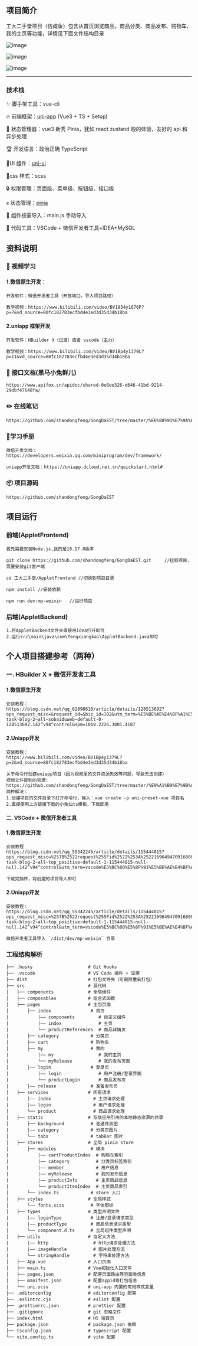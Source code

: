 ## 项目简介

工大二手堂项目（仿咸鱼）包含从首页浏览商品，商品分类、商品发布、购物车、我的主页等功能，详情见下面文件结构目录

![image](https://github.com/shandongfeng/GongDaEST/blob/master/1.jpg)

![image](https://github.com/shandongfeng/GongDaEST/blob/master/2.jpg)

![image](https://github.com/shandongfeng/GongDaEST/blob/master/3.jpg)

------



### 技术栈

✨ 脚手架工具：vue-cli

🔥 前端框架：[uni-app](https://uniapp.dcloud.net.cn/) (Vue3 + TS + Setup)

🍍 状态管理器：vue3 新秀 Pinia，犹如 react zustand 般的体验，友好的 api 和异步处理

🏆 开发语言：政治正确 TypeScript

🎉UI 组件：[uni-ui](https://uniapp.dcloud.net.cn/component/uniui/uni-ui.html)

🎨css 样式：scss

🔒 权限管理：页面级、菜单级、按钮级、接口级

✊ 状态管理：[pinia](https://pinia.vuejs.org/zh/)

💪 组件按需导入：main.js 手动导入

📖 代码工具：VSCode + 微信开发者工具+IDEA+MySQL




## 资料说明

### 📀 视频学习

#### 	1.微信原生开发：

	开发软件：微信开发者工具（开放端口，导入项目路径）
	
	教学视频：https://www.bilibili.com/video/BV1834y1676P?p=7&vd_source=80fc182783ecfbd4e3ed3d35d34b18ba

#### 	2.uniapp 框架开发

 	开发软件：HBuilder X（过渡）或者 vscode（主力）
 	
 	教学视频：https://www.bilibili.com/video/BV1Bp4y1379L?p=11&vd_source=80fc182783ecfbd4e3ed3d35d34b18ba

### 📗 接口文档(黑马小兔鲜儿)

	https://www.apifox.cn/apidoc/shared-0e6ee326-d646-41bd-9214-29dbf47648fa/

### ✏️ 在线笔记

	https://github.com/shandongfeng/GongDaEST/tree/master/%E6%88%91%E7%9A%84%E7%AC%94%E8%AE%B0

### 📖学习手册

	微信开发文档：https://developers.weixin.qq.com/miniprogram/dev/framework/
	
	uniapp开发文档：https://uniapp.dcloud.net.cn/quickstart.html#

### 📦 项目源码

	https://github.com/shandongfeng/GongDaEST



## 项目运行

### 前端(AppletFrontend)

```
首先需要安装Node.js,我的是18.17.0版本

git clone https://github.com/shandongfeng/GongDaEST.git		//拉取项目，需要安装git客户端

cd 工大二手堂/AppletFrontend	//切换到项目目录

npm install	//安装依赖

npm run dev:mp-weixin	//运行项目
```

### 后端(AppletBackend)

```
1.将AppletBackend文件夹直接用idea打开即可
2.运行src\main\java\com\fengxiangkai\AppletBackend.java即可
```



## 个人项目搭建参考（两种）

### 	一.  HBuilder X  +  微信开发者工具

#### 		1.微信原生开发

```
安装教程：
https://blog.csdn.net/qq_62898618/article/details/128513692?ops_request_misc=&request_id=&biz_id=102&utm_term=%E5%BE%AE%E4%BF%A1%E5%B0%8F%E7%A8%8B%E5%BA%8F&utm_medium=distribute.pc_search_result.none-task-blog-2~all~sobaiduweb~default-0-128513692.142^v94^control&spm=1018.2226.3001.4187
```

#### 		2.Uniapp开发

```
安装教程：
https://www.bilibili.com/video/BV1Bp4y1379L?p=2&vd_source=80fc182783ecfbd4e3ed3d35d34b18ba

关于命令行创建uniapp项目（因为视频里的文件资源失效等问题，导致无法创建）
视频文件提到的资源: https://github.com/shandongfeng/GongDaEST/tree/master/%E9%A1%B9%E7%9B%AE%E4%BE%9D%E8%B5%96
两种解决：
1.创建项目的文件目录下打开命令行，输入：vue create -p uni-preset-vue 项目名
2.直接使用上方链接下载的小兔仙ts模板，下载即用
```

#### 	二. VSCode  +  微信开发者工具

#### 		1.微信原生开发

```
安装教程
https://blog.csdn.net/qq_55342245/article/details/115444815?ops_request_misc=%257B%2522request%255Fid%2522%253A%2522169649470916800226556146%2522%252C%2522scm%2522%253A%252220140713.130102334..%2522%257D&request_id=169649470916800226556146&biz_id=0&utm_medium=distribute.pc_search_result.none-task-blog-2~all~top_positive~default-1-115444815-null-null.142^v94^control&utm_term=vscode%E5%BC%80%E5%8F%91%E5%BE%AE%E4%BF%A1%E5%B0%8F%E7%A8%8B%E5%BA%8F&spm=1018.2226.3001.4187

下载完插件，将创建的项目导入即可
```

#### 		2.Uniapp开发

```
安装教程：
https://blog.csdn.net/qq_55342245/article/details/115444815?ops_request_misc=%257B%2522request%255Fid%2522%253A%2522169649470916800226556146%2522%252C%2522scm%2522%253A%252220140713.130102334..%2522%257D&request_id=169649470916800226556146&biz_id=0&utm_medium=distribute.pc_search_result.none-task-blog-2~all~top_positive~default-1-115444815-null-null.142^v94^control&utm_term=vscode%E5%BC%80%E5%8F%91%E5%BE%AE%E4%BF%A1%E5%B0%8F%E7%A8%8B%E5%BA%8F&spm=1018.2226.3001.4187
```

	微信开发者工具导入 `/dist/dev/mp-weixin` 目录

### 工程结构解析

```
├── .husky                     # Git Hooks
├── .vscode                    # VS Code 插件 + 设置
├── dist                       # 打包文件夹（可删除重新打包）
├── src                        # 源代码
│   ├── components             # 全局组件
│   ├── composables            # 组合式函数
│   ├── pages                  # 主包页面
│       ├── index               # 首页
|           |—— components         # 自定义组件
|           |—— index              # 主页
|           └── productReferences  # 商品详情页
│       ├── category            # 分类页
│       ├── cart                # 购物车
│       ├── my                  # 我的
|           |—— my                 # 我的主页
|           └── myRelease          # 我的发布页面
│       |── login               # 登录页
|           |—— login              # 用户注册/登录界面
|           └── productLogin       # 商品发布页
|       |—— release             # 准备发布页
│   ├── services               # 所有请求
|       |—— index                # 主页请求处理
|       |—— login                # 用户请求处理
|       └── product              # 商品请求处理
│   ├── static                 # 存放应用引用的本地静态资源的目录
│       ├── background          # 普通背景图
|       |—— category            # 分类页图片
│       └── tabs                # tabBar 图片
│   ├── stores                 # 全局 pinia store
│       ├── modules             # 模块
|           |—— cartProductIndex  # 购物车索引
|           |—— category          # 分类页标签索引
|           |—— member            # 用户信息
|           |—— myRelease         # 我的发布信息
|           |—— productInfo       # 主页商品信息
|           └── productItemIndex  # 主页商品索引
│       └── index.ts            # store 入口
│   ├── styles                 # 全局样式
│       └── fonts.scss          # 字体图标
│   ├── types                  # 类型声明文件
|       |—— loginType           # 注册/登录请求类型
|       |—— productType         # 商品信息请求类型
│       └── component.d.ts      # 全局组件类型声明
│   ├── utils                  # 自定义方法
|       |—— http                 # http请求处理方法
|       |—— imageHandle          # 图片处理方法
|       └── stringHandle         # 字符串处理方法
│   ├── App.vue                # 入口页面
│   ├── main.ts                # Vue初始化入口文件
│   ├── pages.json             # 配置页面路由等页面类信息
│   ├── manifest.json          # 配置appid等打包信息
│   └── uni.scss               # uni-app 内置的常用样式变量
├── .editorconfig              # editorconfig 配置
├── .eslintrc.cjs              # eslint 配置
├── .prettierrc.json           # prettier 配置
├── .gitignore                 # git 忽略文件
├── index.html                 # H5 端首页
├── package.json               # package.json 依赖
├── tsconfig.json              # typescript 配置
└── vite.config.ts             # vite 配置
```
